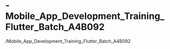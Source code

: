 # -Mobile_App_Development_Training_Flutter_Batch_A4B092
/Mobile_App_Development_Training_Flutter_Batch_A4B092
